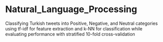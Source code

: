 # Natural_Language_Processing
Classifying Turkish tweets into Positive, Negative, and Neutral categories using tf-idf for feature extraction and k-NN for classification while evaluating performance with stratified 10-fold cross-validation
